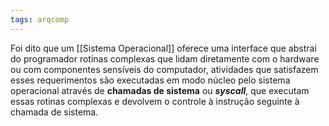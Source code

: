 ```yaml
---
tags: arqcomp
---
```


Foi dito que um [[Sistema Operacional]] oferece uma interface que abstrai do programador rotinas complexas que lidam diretamente com o hardware ou com componentes sensíveis do computador, atividades que satisfazem esses requerimentos são executadas em modo núcleo pelo sistema operacional através de **chamadas de sistema** ou ***syscall***, que executam essas rotinas complexas e devolvem o controle à instrução seguinte à chamada de sistema.

